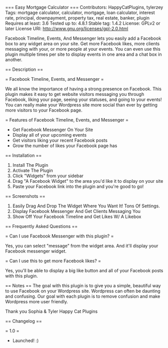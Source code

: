 === Easy Mortgage Calculator ===
Contributors: HappyCatPlugins, tylerzey
Tags: mortgage calculator, calculator, mortgage, loan calculator, interest rate, principal, downpayment, property tax, real estate, banker, plugin
Requires at least: 3.6
Tested up to: 4.8.1
Stable tag: 1.4.2
License: GPLv2 or later
License URI: http://www.gnu.org/licenses/gpl-2.0.html

Facebook Timeline, Events, And Messenger lets you easily add a Facebook box to any widget area on your site. Get more Facebook likes, more clients messaging with your, or more people at your events. You can even use this plugin multiple times per site to display events in one area and a chat box in another.

== Description ==

= Facebook Timeline, Events, and Messenger =

We all know the importance of having a strong presence on Facebook. This plugin makes it easy to get website visitors messaging you through Facebook, liking your page, seeing your statuses, and going to your events! You can really make your Wordpress site more social than ever by getting more visitors to your Facebook page.

= Features of Facebook Timeline, Events, and Messenger =

* Get Facebook Messenger On Your Site
* Display all of your upcoming events
* Get visitors liking your recent Facebook posts
* Grow the number of likes your Facebook page has


== Installation ==

1. Install The Plugin
2. Activate The Plugin
3. Click "Widgets" from your sidebar
4. Drag "A Facebook Widget" to the area you'd like it to display on your site
5. Paste your Facebook link into the plugin and you're good to go!


== Screenshots ==

1. Easily Drag And Drop The Widget Where You Want It! Tons Of Settings.
2. Display Facebook Messenger And Get Clients Messaging You
3. Show Off Your Facebook Timeline and Get Likes W/ A Likebox


== Frequently Asked Questions ==

= Can I use Facebook Messenger with this plugin? =

Yes, you can select "message" from the widget area. And it'll display your Facebook messenger widget.

= Can I use this to get more Facebook likes? =

Yes, you'll be able to display a big like button and all of your Facebook posts with this plugin.

== Notes ==
The goal with this plugin is to give you a simple, beautiful way to use Facebook on your Wordpress site. Wordpress can often be daunting and confusing. Our goal with each plugin is to remove confusion and make Wordpress more user friendly.


Thank you
Sophia & Tyler
Happy Cat Plugins

== Changelog ==

= 1.0 =
* Launched! :)
